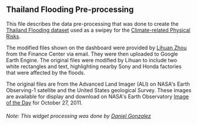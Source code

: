 ## Thailand Flooding Pre-processing

This file describes the data pre-processing that was done to create the [Thailand Flooding dataset](https://resourcewatch.org/admin/data/datasets/0fb4086b-37d7-464d-9eaf-b9104d8992ad) used as a swipey for the [Climate-related Physical Risks](https://resourcewatch.org/dashboards/408).

The modified files shown on the dashboard were provided by [Lihuan Zhou](https://www.wri.org/profile/lihuan-zhou) from the Finance Center via email. They were then uploaded to Google Earth Engine. The original files were modified by Lihuan to include two white rectangles and text, highlighting nearby Sony and Honda factories that were affected by the floods.

The original files are from the Advanced Land Imager (ALI) on NASA's Earth Observing-1 satellite and the United States geological Survey. These images are available for display and download on NASA's Earth Observatory [Image of the Day](https://earthobservatory.nasa.gov/images/76234/floods-swamp-historic-city-in-thailand) for October 27, 2011.

###### Note: This widget processing was done by [Daniel Gonzalez](https://www.wri.org/profile/taufiq-rashid)